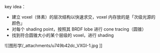 key idea：

- 建立 voxel（体素）的层次结构以快速求交，voxel 内存放的是「次级光源的颜色」
- 对每个 shading point，按照其 BRDF lobe 进行 cone tracing（圆锥）
- 找到符合圆锥大小的某个层级的 voxel，进行 shading

![[图形学/_attachments/u749b42dc_VXGI-1.jpg ]]
